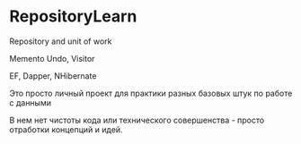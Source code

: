# RepositoryLearn
Repository and unit of work

Memento Undo, Visitor

EF, Dapper, NHibernate

Это просто личный проект для практики разных базовых штук по работе с данными

В нем нет чистоты кода или технического совершенства - просто отработки концепций и идей.
